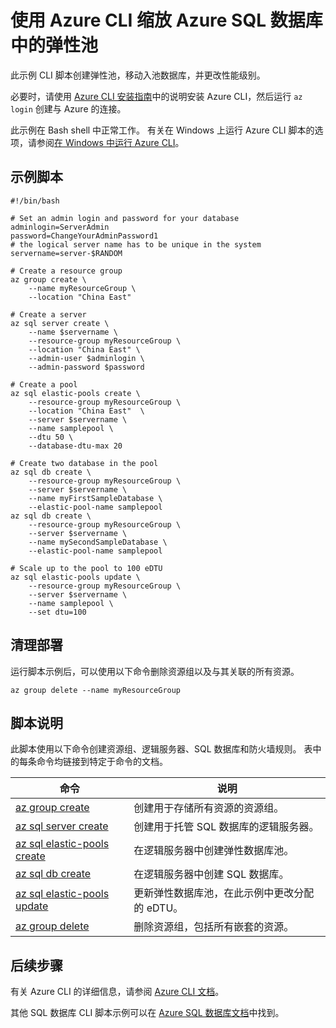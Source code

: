 <properties
    pageTitle="Azure CLI 脚本 - 缩放弹性池 | Azure"
    description="Azure CLI 脚本示例 - 缩放弹性数据库池"
    services="sql-database"
    documentationcenter="sql-database"
    author="janeng"
    manager="jstrauss"
    editor="carlrab"
    tags="azure-service-management" />
<tags
    ms.assetid=""
    ms.service="sql-database"
    ms.custom="sample"
    ms.devlang="azurecli"
    ms.topic="article"
    ms.tgt_pltfrm="sql-database"
    ms.workload="database"
    ms.date="04/04/2017"
    wacn.date="05/22/2017"
    ms.author="janeng"
    ms.translationtype="Human Translation"
    ms.sourcegitcommit="8fd60f0e1095add1bff99de28a0b65a8662ce661"
    ms.openlocfilehash="f6202773a8de4fbddbfa99d806d243d3696ee7e8"
    ms.contentlocale="zh-cn"
    ms.lasthandoff="05/12/2017" />

# <a name="scale-an-elastic-pool-in-azure-sql-database-using-the-azure-cli"></a>使用 Azure CLI 缩放 Azure SQL 数据库中的弹性池

此示例 CLI 脚本创建弹性池，移动入池数据库，并更改性能级别。 

必要时，请使用 [Azure CLI 安装指南](https://docs.microsoft.com/zh-cn/cli/azure/install-azure-cli)中的说明安装 Azure CLI，然后运行 `az login` 创建与 Azure 的连接。

此示例在 Bash shell 中正常工作。 有关在 Windows 上运行 Azure CLI 脚本的选项，请参阅[在 Windows 中运行 Azure CLI](/documentation/articles/virtual-machines-windows-cli-options/)。

## <a name="sample-script"></a>示例脚本

    #!/bin/bash

    # Set an admin login and password for your database
    adminlogin=ServerAdmin
    password=ChangeYourAdminPassword1
    # the logical server name has to be unique in the system
    servername=server-$RANDOM

    # Create a resource group
    az group create \
        --name myResourceGroup \
        --location "China East" 

    # Create a server
    az sql server create \
        --name $servername \
        --resource-group myResourceGroup \
        --location "China East" \
        --admin-user $adminlogin \
        --admin-password $password

    # Create a pool
    az sql elastic-pools create \
        --resource-group myResourceGroup \
        --location "China East"  \
        --server $servername \
        --name samplepool \
        --dtu 50 \
        --database-dtu-max 20

    # Create two database in the pool
    az sql db create \
        --resource-group myResourceGroup \
        --server $servername \
        --name myFirstSampleDatabase \
        --elastic-pool-name samplepool
    az sql db create \
        --resource-group myResourceGroup \
        --server $servername \
        --name mySecondSampleDatabase \
        --elastic-pool-name samplepool

    # Scale up to the pool to 100 eDTU
    az sql elastic-pools update \
        --resource-group myResourceGroup \
        --server $servername \
        --name samplepool \
        --set dtu=100

## <a name="clean-up-deployment"></a>清理部署

运行脚本示例后，可以使用以下命令删除资源组以及与其关联的所有资源。

    az group delete --name myResourceGroup

## <a name="script-explanation"></a>脚本说明

此脚本使用以下命令创建资源组、逻辑服务器、SQL 数据库和防火墙规则。 表中的每条命令均链接到特定于命令的文档。

| 命令 | 说明 |
|---|---|
| [az group create](https://docs.microsoft.com/zh-cn/cli/azure/group#create) | 创建用于存储所有资源的资源组。 |
| [az sql server create](https://docs.microsoft.com/zh-cn/cli/azure/sql/server#create) | 创建用于托管 SQL 数据库的逻辑服务器。 |
| [az sql elastic-pools create](https://docs.microsoft.com/zh-cn/cli/azure/sql/elastic-pools#create) | 在逻辑服务器中创建弹性数据库池。 |
| [az sql db create](https://docs.microsoft.com/zh-cn/cli/azure/sql/db#create) | 在逻辑服务器中创建 SQL 数据库。 |
| [az sql elastic-pools update](https://docs.microsoft.com/zh-cn/cli/azure/sql/elastic-pools#update) | 更新弹性数据库池，在此示例中更改分配的 eDTU。 |
| [az group delete](https://docs.microsoft.com/zh-cn/cli/azure/vm/extension#set) | 删除资源组，包括所有嵌套的资源。 |

## <a name="next-steps"></a>后续步骤

有关 Azure CLI 的详细信息，请参阅 [Azure CLI 文档](https://docs.microsoft.com/zh-cn/cli/azure/overview)。

其他 SQL 数据库 CLI 脚本示例可以在 [Azure SQL 数据库文档](/documentation/articles/sql-database-cli-samples/)中找到。
